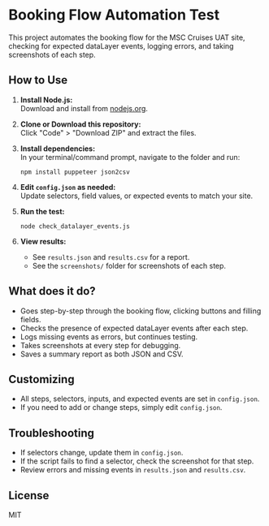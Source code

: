 # Booking Flow Automation Test

This project automates the booking flow for the MSC Cruises UAT site, checking for expected dataLayer events, logging errors, and taking screenshots of each step.

## How to Use

1. **Install Node.js:**  
   Download and install from [nodejs.org](https://nodejs.org).

2. **Clone or Download this repository:**  
   Click "Code" > "Download ZIP" and extract the files.

3. **Install dependencies:**  
   In your terminal/command prompt, navigate to the folder and run:  
   ```
   npm install puppeteer json2csv
   ```

4. **Edit `config.json` as needed:**  
   Update selectors, field values, or expected events to match your site.

5. **Run the test:**  
   ```
   node check_datalayer_events.js
   ```

6. **View results:**  
   - See `results.json` and `results.csv` for a report.
   - See the `screenshots/` folder for screenshots of each step.

## What does it do?

- Goes step-by-step through the booking flow, clicking buttons and filling fields.
- Checks the presence of expected dataLayer events after each step.
- Logs missing events as errors, but continues testing.
- Takes screenshots at every step for debugging.
- Saves a summary report as both JSON and CSV.

## Customizing

- All steps, selectors, inputs, and expected events are set in `config.json`.
- If you need to add or change steps, simply edit `config.json`.

## Troubleshooting

- If selectors change, update them in `config.json`.
- If the script fails to find a selector, check the screenshot for that step.
- Review errors and missing events in `results.json` and `results.csv`.

## License

MIT
